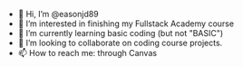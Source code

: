 - 👋 Hi, I’m @easonjd89
- 👀 I’m interested in finishing my Fullstack Academy course
- 🌱 I’m currently learning basic coding (but not "BASIC")
- 💞️ I’m looking to collaborate on coding course projects.
- 📫 How to reach me: through Canvas

<!---
easonjd89/easonjd89 is a ✨ special ✨ repository because its `README.md` (this file) appears on your GitHub profile.
You can click the Preview link to take a look at your changes.
--->
